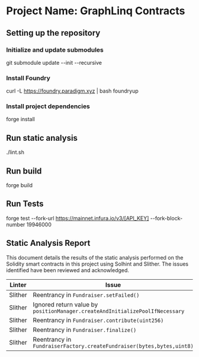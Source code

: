 # Project Name: GraphLinq Contracts

## Setting up the repository

### Initialize and update submodules
git submodule update --init --recursive

### Install Foundry
curl -L https://foundry.paradigm.xyz | bash
foundryup

### Install project dependencies
forge install

## Run static analysis

./lint.sh

## Run build

forge build

## Run Tests

forge test --fork-url https://mainnet.infura.io/v3/[API_KEY] --fork-block-number 19946000

## Static Analysis Report

This document details the results of the static analysis performed on the Solidity smart contracts in this project using Solhint and Slither. The issues identified have been reviewed and acknowledged.

| Linter  | Issue                                                                                                       | Severity       | File                                                           | Status      |
|---------|-------------------------------------------------------------------------------------------------------------|----------------|----------------------------------------------------------------|-------------|
| Slither | Reentrancy in `Fundraiser.setFailed()`                                                                      | High           | `src/Fundraiser.sol#144-152`                                   | Alleviated  |
| Slither | Ignored return value by `positionManager.createAndInitializePoolIfNecessary`                                | Medium         | `src/Fundraiser.sol#256-260`                                   | Acknowledged |
| Slither | Reentrancy in `Fundraiser.contribute(uint256)`                                                              | High           | `src/Fundraiser.sol#106-116`                                   | Alleviated  |
| Slither | Reentrancy in `Fundraiser.finalize()`                                                                       | High           | `src/Fundraiser.sol#121-139`                                   | Alleviated  |
| Slither | Reentrancy in `FundraiserFactory.createFundraiser(bytes,bytes,uint8)`                                       | High           | `src/FundraiserFactory.sol#63-111`                             | Alleviated  |
